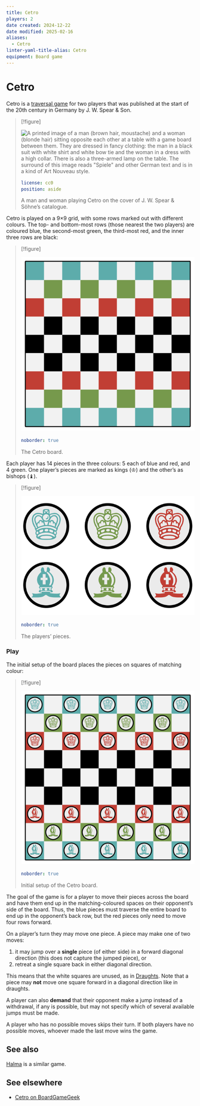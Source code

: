 ```yaml
---
title: Cetro
players: 2
date created: 2024-12-22
date modified: 2025-02-16
aliases:
  - Cetro
linter-yaml-title-alias: Cetro
equipment: Board game
---
```

# Cetro

Cetro is a [traversal game](articles/families/traversal-games/traversal-games.md) for two players that was  published at the start of the 20th century in Germany by J. W. Spear & Son.

> [!figure]
>
> ![A printed image of a man (brown hair, moustache) and a woman (blonde hair) sitting opposite each other at a table with a game board between them. They are dressed in fancy clothing: the man in a black suit with white shirt and white bow tie and the woman in a dress with a high collar. There is also a three-armed lamp on the table. The surround of this image reads "Spiele" and other German text and is in a kind of Art Nouveau style.](games/cetro/J.W.Spear.jpg)
>
> ```yaml
> license: cc0
> position: aside
> ```
>
> A man and woman playing Cetro on the cover of J. W. Spear & Söhne’s catalogue.

Cetro is played on a 9×9 grid, with some rows marked out with different colours.
The top- and bottom-most rows (those nearest the two players) are coloured blue,
the second-most green, the third-most red, and the inner three rows are black:

> [!figure]
>
> ![](cetro_board.svg)
>
> ```yaml
> noborder: true
> ```
>
> The Cetro board.

Each player has 14 pieces in the three colours: 5 each of blue and red, and 4
green. One player’s pieces are marked as kings (&#x2654;) and the other’s as
bishops (&#x265D;).

> [!figure]
>
> ![](cetro_pieces.svg)
>
> ```yaml
> noborder: true
> ```
>
> The players’ pieces.

### Play

The initial setup of the board places the pieces on squares of matching colour:

> [!figure]
>
> ![](cetro_setup.svg)
>
> ```yaml
> noborder: true
> ```
>
> Initial setup of the Cetro board.

The goal of the game is for a player to move their pieces across the board and
have them end up in the matching-coloured spaces on their opponent’s side of the
board. Thus, the blue pieces must traverse the entire board to end up in the
opponent’s back row, but the red pieces only need to move four rows forward.

On a player’s turn they may move one piece. A piece may make one of two moves:

1. it may jump over a **single** piece (of either side) in a forward diagonal
   direction (this does not capture the jumped piece), or
2. retreat a single square back in either diagonal direction.

This means that the white squares are unused, as in [Draughts](games/draughts/draughts.md). Note that a piece may **not** move one square forward in a diagonal direction like in draughts.

A player can also **demand** that their opponent make a jump instead of a withdrawal, if any is possible, but may not specify which of several available jumps must be made.

A player who has no possible moves skips their turn. If both players have no possible moves, whoever made the last move wins the game.

## See also

[Halma](games/halma/halma.md) is a similar game.

## See elsewhere

* [Cetro on BoardGameGeek](https://boardgamegeek.com/boardgame/237239/cetro)
